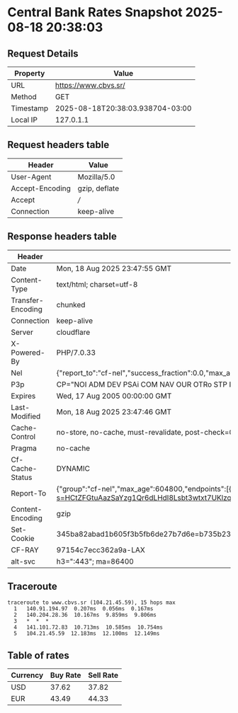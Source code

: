 # Central Bank Rates Snapshot 2025-08-18 20:38:03
## Request Details

| Property | Value |
|----------|-------|
| URL | https://www.cbvs.sr/ |
| Method | GET |
| Timestamp | 2025-08-18T20:38:03.938704-03:00 |
| Local IP | 127.0.1.1 |
    
## Request headers table

| Header | Value |
|--------|-------|
| User-Agent | Mozilla/5.0 |
| Accept-Encoding | gzip, deflate |
| Accept | */* |
| Connection | keep-alive |

    
## Response headers table
| Header | Value |
|--------|-------|
| Date | Mon, 18 Aug 2025 23:47:55 GMT |
| Content-Type | text/html; charset=utf-8 |
| Transfer-Encoding | chunked |
| Connection | keep-alive |
| Server | cloudflare |
| X-Powered-By | PHP/7.0.33 |
| Nel | {"report_to":"cf-nel","success_fraction":0.0,"max_age":604800} |
| P3p | CP="NOI ADM DEV PSAi COM NAV OUR OTRo STP IND DEM" |
| Expires | Wed, 17 Aug 2005 00:00:00 GMT |
| Last-Modified | Mon, 18 Aug 2025 23:47:46 GMT |
| Cache-Control | no-store, no-cache, must-revalidate, post-check=0, pre-check=0 |
| Pragma | no-cache |
| Cf-Cache-Status | DYNAMIC |
| Report-To | {"group":"cf-nel","max_age":604800,"endpoints":[{"url":"https://a.nel.cloudflare.com/report/v4?s=HCtZFGtuAazSaYzg1Qr6dLHdI8Lsbt3wtxt7UKlzqZCQFdi8g%2B1pYgKdR4zaQvo%2B98h5mB2JH4oGt6OTyIg1dFqBPqRCRalpNFDz"}]} |
| Content-Encoding | gzip |
| Set-Cookie | 345ba82abad1b605f3b5fb6de27b7d6e=b735b23v54ejvfip4e3f0b5774; HttpOnly; Path=/ |
| CF-RAY | 97154c7ecc362a9a-LAX |
| alt-svc | h3=":443"; ma=86400 |

## Traceroute 

```
traceroute to www.cbvs.sr (104.21.45.59), 15 hops max
  1   140.91.194.97  0.207ms  0.056ms  0.167ms 
  2   140.204.28.36  10.167ms  9.859ms  9.806ms 
  3   *  *  * 
  4   141.101.72.83  10.713ms  10.585ms  10.754ms 
  5   104.21.45.59  12.183ms  12.100ms  12.149ms 

```

## Table of rates

| Currency | Buy Rate | Sell Rate |
|----------|----------|-----------|
| USD | 37.62 | 37.82 |
| EUR | 43.49 | 44.33 |
